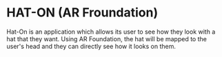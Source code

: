 # HAT-ON (AR Froundation)
Hat-On is an application which allows its user to see how they look with a hat that they want.
Using AR Foundation, the hat will be mapped to the user's head and they can directly see how it looks on them.
